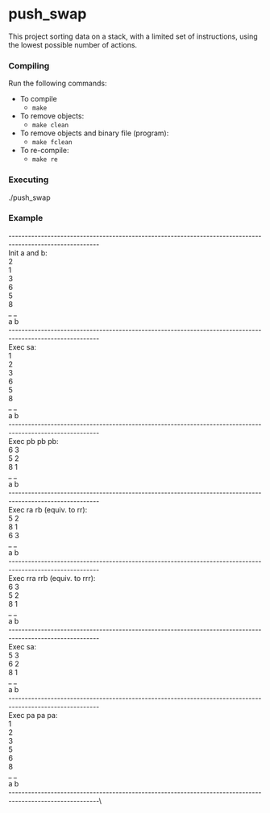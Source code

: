 # push_swap
  This project sorting data on a stack, with a limited set of instructions, using the lowest possible number of actions.

### Compiling

  Run the following commands:

  * To compile
    - `make`
  * To remove objects:
    - `make clean`
  * To remove objects and binary file (program):
    - `make fclean`
  * To re-compile:
    - `make re`
  
  
### Executing

  ./push_swap <an argument the stack a formatted as a list of integers>
  
  
### Example

  ----------------------------------------------------------------------------------------------------------\
  Init a and b:\
  2\
  1\
  3\
  6\
  5\
  8\
  _ _\
  a b\
  ----------------------------------------------------------------------------------------------------------\
  Exec sa:\
  1\
  2\
  3\
  6\
  5\
  8\
  _ _\
  a b\
  ----------------------------------------------------------------------------------------------------------\
  Exec pb pb pb:\
  6 3\
  5 2\
  8 1\
  _ _\
  a b\
  ----------------------------------------------------------------------------------------------------------\
  Exec ra rb (equiv. to rr):\
  5 2\
  8 1\
  6 3\
  _ _\
  a b\
  ----------------------------------------------------------------------------------------------------------\
  Exec rra rrb (equiv. to rrr):\
  6 3\
  5 2\
  8 1\
  _ _\
  a b\
  ----------------------------------------------------------------------------------------------------------\
  Exec sa:\
  5 3\
  6 2\
  8 1\
  _ _\
  a b\
  ----------------------------------------------------------------------------------------------------------\
  Exec pa pa pa:\
  1\
  2\
  3\
  5\
  6\
  8\
  _ _\
  a b\
  ----------------------------------------------------------------------------------------------------------\
